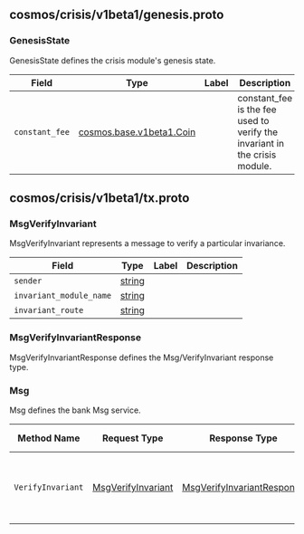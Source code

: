 ## cosmos/crisis/v1beta1/genesis.proto

### GenesisState

GenesisState defines the crisis module's genesis state.

| Field          | Type                                                               | Label | Description                                                                 |
| -------------- | ------------------------------------------------------------------ | ----- | --------------------------------------------------------------------------- |
| `constant_fee` | [cosmos.base.v1beta1.Coin](base.md#cosmos.base.v1beta1.Coin) |       | constant_fee is the fee used to verify the invariant in the crisis module. |



## cosmos/crisis/v1beta1/tx.proto

### MsgVerifyInvariant

MsgVerifyInvariant represents a message to verify a particular invariance.

| Field                   | Type                           | Label | Description |
| ----------------------- | ------------------------------ | ----- | ----------- |
| `sender`                | [string](value.md#string) |       |             |
| `invariant_module_name` | [string](value.md#string) |       |             |
| `invariant_route`       | [string](value.md#string) |       |             |

### MsgVerifyInvariantResponse

MsgVerifyInvariantResponse defines the Msg/VerifyInvariant response type.

### Msg

Msg defines the bank Msg service.

| Method Name       | Request Type                                                                 | Response Type                                                                                | Description                                                         | HTTP Verb | Endpoint |
| ----------------- | ---------------------------------------------------------------------------- | -------------------------------------------------------------------------------------------- | ------------------------------------------------------------------- | --------- | -------- |
| `VerifyInvariant` | [MsgVerifyInvariant](crisis.md#cosmos.crisis.v1beta1.MsgVerifyInvariant) | [MsgVerifyInvariantResponse](crisis.md#cosmos.crisis.v1beta1.MsgVerifyInvariantResponse) | VerifyInvariant defines a method to verify a particular invariance. |           |          |

